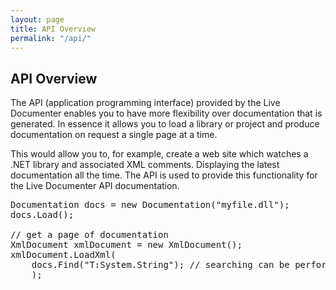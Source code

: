 ```yaml
---
layout: page
title: API Overview
permalink: "/api/"
---
```

## API Overview
The API (application programming interface) provided by the Live Documenter enables you to have more flexibility over documentation that is generated. In essence it allows you to load a library or project and produce documentation on request a single page at a time.

This would allow you to, for example, create a web site which watches a .NET library and associated XML comments. Displaying the latest documentation all the time. The API is used to provide this functionality for the Live Documenter API documentation.

<pre>
Documentation docs = new Documentation("myfile.dll");
docs.Load();

// get a page of documentation
XmlDocument xmlDocument = new XmlDocument();
xmlDocument.LoadXml(
	docs.Find("T:System.String"); // searching can be performed using cref paths
	);
</pre>